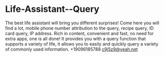 # Life-Assistant--Query
The best life assistant will bring you different surprises!
Come here you will find a lot, mobile phone number attribution to the query, recipe query, ID card query, IP address. Rich in content, convenient and fast, no need for extra apps, one is all done!
It provides you with a query function that supports a variety of life, it allows you to easily and quickly query a variety of commonly used information.
+19096185788
c9j5z9@yeah.net
